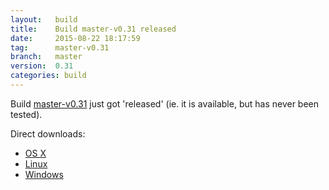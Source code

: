 ```yaml
---
layout:   build
title:    Build master-v0.31 released
date:     2015-08-22 18:17:59
tag:      master-v0.31
branch:   master
version:  0.31
categories: build
---
```

Build [master-v0.31][github-release] just got 'released' (ie. it is available, but has never been tested).

Direct downloads:

  - [OS X][osx-download]
  - [Linux][linux-download]
  - [Windows][windows-download]

[osx-download]: https://github.com/cor/LD33/releases/download/master-v0.31/osx_master-v0.31.zip
[linux-download]: https://github.com/cor/LD33/releases/download/master-v0.31/linux_master-v0.31.zip
[windows-download]: https://github.com/cor/LD33/releases/download/master-v0.31/windows_master-v0.31.zip
[github-release]: https://github.com/cor/LD33/releases/tag/master-v0.31
